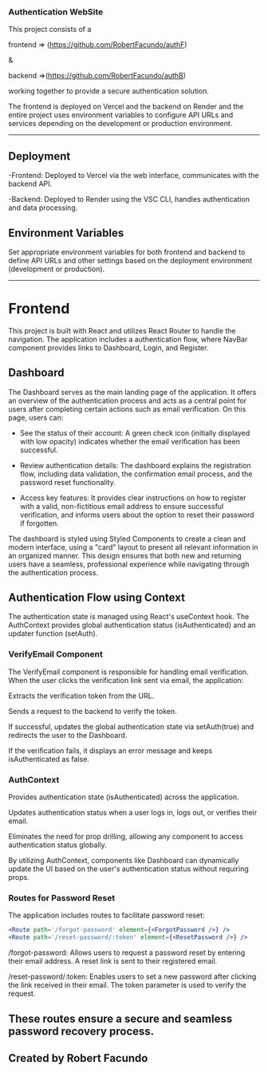 ### Authentication WebSite

This project consists of a 

frontend => (https://github.com/RobertFacundo/authF) 

&

backend =>(https://github.com/RobertFacundo/authB) 

working together to provide a secure authentication solution. 

The frontend is deployed on Vercel and the backend on Render and the entire project uses environment variables to configure API URLs and services depending on the development or production environment.

---

## Deployment
-Frontend: Deployed to Vercel via the web interface, communicates with the backend API.

-Backend: Deployed to Render using the VSC CLI, handles authentication and data processing.

## Environment Variables
Set appropriate environment variables for both frontend and backend to define API URLs and other settings based on the deployment environment (development or production).

----

# Frontend

This project is built with React and utilizes React Router to handle the navigation. The application includes a authentication flow, where NavBar component provides links to Dashboard, Login, and Register.

## Dashboard 
The Dashboard serves as the main landing page of the application. It offers an overview of the authentication process and acts as a central point for users after completing certain actions such as email verification. On this page, users can:

- See the status of their account: A green check icon (initially displayed with low opacity) indicates whether the email verification has been successful.

- Review authentication details: The dashboard explains the registration flow, including data validation, the confirmation email process, and the password reset functionality.

- Access key features: It provides clear instructions on how to register with a valid, non-fictitious email address to ensure successful verification, and informs users about the option to reset their password if forgotten.

The dashboard is styled using Styled Components to create a clean and modern interface, using a "card" layout to present all relevant information in an organized manner. This design ensures that both new and returning users have a seamless, professional experience while navigating through the authentication process.

## Authentication Flow using Context

The authentication state is managed using React's useContext hook. The AuthContext provides global authentication status (isAuthenticated) and an updater function (setAuth).

### VerifyEmail Component

The VerifyEmail component is responsible for handling email verification. When the user clicks the verification link sent via email, the application:

Extracts the verification token from the URL.

Sends a request to the backend to verify the token.

If successful, updates the global authentication state via setAuth(true) and redirects the user to the Dashboard.

If the verification fails, it displays an error message and keeps isAuthenticated as false.

### AuthContext

Provides authentication state (isAuthenticated) across the application.

Updates authentication status when a user logs in, logs out, or verifies their email.

Eliminates the need for prop drilling, allowing any component to access authentication status globally.

By utilizing AuthContext, components like Dashboard can dynamically update the UI based on the user's authentication status without requiring props.

### Routes for Password Reset

The application includes routes to facilitate password reset:
```jsx
<Route path='/forgot-password' element={<ForgotPassword />} />
<Route path='/reset-password/:token' element={<ResetPassword />} />
```

/forgot-password: Allows users to request a password reset by entering their email address. A reset link is sent to their registered email.

/reset-password/:token: Enables users to set a new password after clicking the link received in their email. The token parameter is used to verify the request.

These routes ensure a secure and seamless password recovery process.
----
Created by Robert Facundo
--